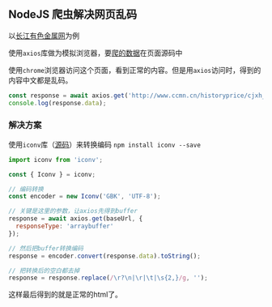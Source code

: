 ## NodeJS 爬虫解决网页乱码

以[长江有色金属网](http://www.ccmn.cn/)为例

使用`axios`库做为模拟浏览器，要[爬的数据](http://www.ccmn.cn/historyprice/cjxh_1/)在页面源码中

使用`chrome`浏览器访问这个页面，看到正常的内容。但是用`axios`访问时，得到的内容中文都是乱码。
```javascript
const response = await axios.get('http://www.ccmn.cn/historyprice/cjxh_1/');
console.log(response.data);
```

### 解决方案

使用`iconv`库（[源码](https://github.com/bnoordhuis/node-iconv)）来转换编码
`npm install iconv --save`

```javascript
import iconv from 'iconv';

const { Iconv } = iconv;

// 编码转换
const encoder = new Iconv('GBK', 'UTF-8');

// 关键是这里的参数，让axios先得到buffer
response = await axios.get(baseUrl, {
  responseType: 'arraybuffer'
});

// 然后把buffer转换编码
response = encoder.convert(response.data).toString();

// 把转换后的空白都去掉
response = response.replace(/\r?\n|\r|\t|\s{2,}/g, '');
```

这样最后得到的就是正常的html了。
